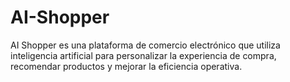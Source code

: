 # AI-Shopper
AI Shopper es una plataforma de comercio electrónico que utiliza inteligencia artificial para personalizar la experiencia de compra, recomendar productos y mejorar la eficiencia operativa.
